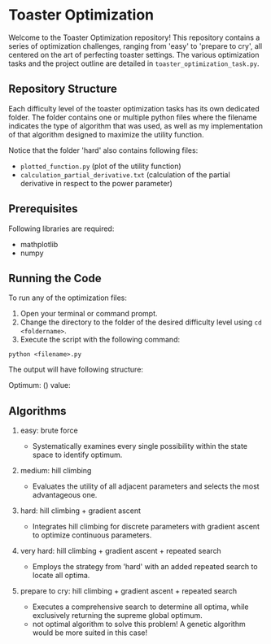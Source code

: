 # Toaster Optimization

Welcome to the Toaster Optimization repository! This repository contains a series of optimization challenges, ranging from 'easy' to 'prepare to cry', all centered on the art of perfecting toaster settings. The various optimization tasks and the project outline are detailed in `toaster_optimization_task.py`.

## Repository Structure

Each difficulty level of the toaster optimization tasks has its own dedicated folder. The folder contains one or multiple python files where the filename indicates the type of algorithm that was used, as well as my implementation of that algorithm designed to maximize the utility function.

Notice that the folder 'hard' also contains following files:

- `plotted_function.py` (plot of the utility function)
- `calculation_partial_derivative.txt` (calculation of the partial derivative in respect to the power parameter)

## Prerequisites

Following libraries are required:

- mathplotlib
- numpy

## Running the Code

To run any of the optimization files:

1. Open your terminal or command prompt.
2. Change the directory to the folder of the desired difficulty level using `cd <foldername>`.
3. Execute the script with the following command:

`python <filename>.py`

The output will have following structure:

Optimum: ()
value:

## Algorithms

1. easy: brute force

   - Systematically examines every single possibility within the state space to identify optimum.

2. medium: hill climbing

   - Evaluates the utility of all adjacent parameters and selects the most advantageous one.

3. hard: hill climbing + gradient ascent

   - Integrates hill climbing for discrete parameters with gradient ascent to optimize continuous parameters.

4. very hard: hill climbing + gradient ascent + repeated search

   - Employs the strategy from 'hard' with an added repeated search to locate all optima.

5. prepare to cry: hill climbing + gradient ascent + repeated search

   - Executes a comprehensive search to determine all optima, while exclusively returning the supreme global optimum.
   - not optimal algorithm to solve this problem! A genetic algorithm would be more suited in this case!
